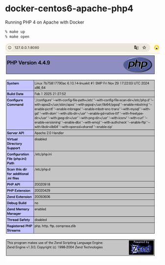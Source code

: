 # docker-centos6-apache-php4

Running PHP 4 on Apache with Docker

    % make up
    % make open

![](./phpinfo.png)
